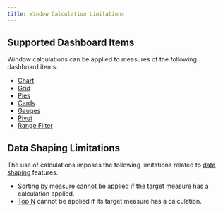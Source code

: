 ```yaml
---
title: Window Calculation Limitations
---
```

## Supported Dashboard Items
Window calculations can be applied to measures of the following dashboard items.
* [Chart](../../../../../dashboard-for-desktop/articles/dashboard-designer/designing-dashboard-items/chart.md)
* [Grid](../../../../../dashboard-for-desktop/articles/dashboard-designer/designing-dashboard-items/grid.md)
* [Pies](../../../../../dashboard-for-desktop/articles/dashboard-designer/designing-dashboard-items/pies.md)
* [Cards](../../../../../dashboard-for-desktop/articles/dashboard-designer/designing-dashboard-items/cards.md)
* [Gauges](../../../../../dashboard-for-desktop/articles/dashboard-designer/designing-dashboard-items/gauges.md)
* [Pivot](../../../../../dashboard-for-desktop/articles/dashboard-designer/designing-dashboard-items/pivot.md)
* [Range Filter](../../../../../dashboard-for-desktop/articles/dashboard-designer/designing-dashboard-items/range-filter.md)

## Data Shaping Limitations
The use of calculations imposes the following limitations related to [data shaping](../../../../../dashboard-for-desktop/articles/dashboard-designer/data-shaping.md) features.
* [Sorting by measure](../../../../../dashboard-for-desktop/articles/dashboard-designer/data-shaping/sorting.md) cannot be applied if the target measure has a calculation applied.
* [Top N](../../../../../dashboard-for-desktop/articles/dashboard-designer/data-shaping/top-n.md) cannot be applied if its target measure has a calculation.